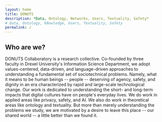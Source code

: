```yaml
---
layout: home
title: DONUTS  
description: *Data, Ontology, Networks, Users, Textuality, Safety* 
# Data, Ontology, kNowledge, Users, Textuality, Safety
permalink: /
---
```



## Who are we?
DONUTS Collaboratory is a research collective. Co-founded by three faculty in Drexel University's Information Science Department, we adopt values-centered, data-driven, and language-driven approaches to understanding a fundamental set of sociotechnical problems. Namely, what it means to be human beings -- people -- deserving of agency, safety, and dignity in an era characterized by rapid and large-scale technological change. Our work is dedicated to understanding the short- and long-term impacts that digital cultures have on people's everyday lives. We do work in applied areas like privacy, safety, and AI. We also do work in theoretical areas like ontology and textuality. But more than merely understanding the problems we study, we are motivated by a desire to leave this place -- our shared world -- a little better than we found it.

<!-- See the demo website for instructions:

- [Installation]({{ '/docs/installation/' | relative_url }})
- [Configuration]({{ '/docs/configuration/' | relative_url }})
- [Markdown]({{ '/docs/markdown/' | relative_url }}) -->



